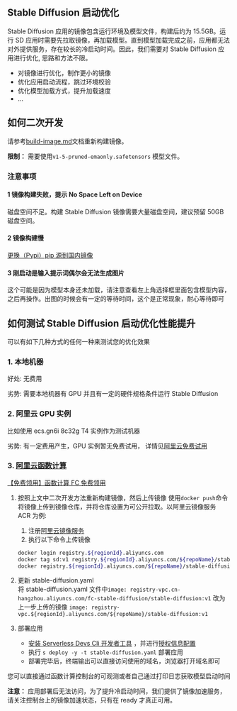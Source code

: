 ## Stable Diffusion 启动优化

Stable Diffusion 应用的镜像包含运行环境及模型文件，构建后约为 15.5GB。运行 SD 应用时需要先拉取镜像，再加载模型。直到模型加载完成之前，应用都无法对外提供服务，存在较长的冷启动时间。因此，我们需要对 Stable Diffusion 应用进行优化, 思路和方法不限。

- 对镜像进行优化，制作更小的镜像
- 优化应用启动流程，跳过环境校验
- 优化模型加载方式，提升加载速度
- ...

## 如何二次开发

请参考[build-image.md](build-image.md)文档重新构建镜像。

**限制：** 需要使用`v1-5-pruned-emaonly.safetensors` 模型文件。

### 注意事项

#### 1 镜像构建失败，提示 No Space Left on Device

磁盘空间不足。构建 Stable Diffusion 镜像需要大量磁盘空间，建议预留 50GB 磁盘空间。

#### 2 镜像构建慢

[更换（Pypi）pip 源到国内镜像](https://developer.aliyun.com/article/652884)

#### 3 刚启动是输入提示词偶尔会无法生成图片

这个可能是因为模型本身还未加载，请注意查看左上角选择框里面包含模型内容，之后再操作。出图的时候会有一定的等待时间，这个是正常现象，耐心等待即可

## 如何测试 Stable Diffusion 启动优化性能提升

可以有如下几种方式的任何一种来测试您的优化效果

### 1. 本地机器

好处: 无费用

劣势: 需要本地机器有 GPU 并且有一定的硬件规格条件运行 Stable Diffusion

### 2. 阿里云 GPU 实例

比如使用 ecs.gn6i 8c32g T4 实例作为测试机器

劣势: 有一定费用产生，GPU 实例暂无免费试用， 详情见[阿里云免费试用](https://free.aliyun.com/?product=9555927&spm=a2c22.12281978.0.0.74f91bfdVTvDQ4)

### 3. [阿里云函数计算](https://help.aliyun.com/document_detail/52895.html)

[【免费领用】函数计算 FC 免费领用](https://free.aliyun.com/?pipCode=fc&spm=a2c22.12281978.0.0.74f91bfdVTvDQ4)

1. 按照上文中二次开发方法重新构建镜像，然后上传镜像
   使用`docker push`命令将镜像上传到镜像仓库，并将仓库设置为可公开拉取。以阿里云镜像服务 ACR 为例:

   1. 注册[阿里云镜像服务](https://cr.console.aliyun.com/)
   2. 执行以下命令上传镜像

   ```bash
   docker login registry.${regionId}.aliyuncs.com
   docker tag sd:v1 registry.${regionId}.aliyuncs.com/${repoName}/stable-diffusion:v1
   docker registry.${regionId}.aliyuncs.com/${repoName}/stable-diffusion:v1
   ```

2. 更新 stable-diffusion.yaml  
   将 stable-diffusion.yaml 文件中`image: registry-vpc.cn-hangzhou.aliyuncs.com/fc-stable-diffusion/stable-diffusion:v1` 改为上一步上传的镜像 `image: registry-vpc.${regionId}.aliyuncs.com/${repoName}/stable-diffusion:v1`

3. 部署应用
   - [安装 Serverless Devs Cli 开发者工具](https://www.serverless-devs.com/serverless-devs/install) ，并进行[授权信息配置](https://docs.serverless-devs.com/fc/config)
   - 执行 `s deploy -y -t stable-diffusion.yaml` 部署应用
   - 部署完毕后，终端输出可以直接访问使用的域名，浏览器打开域名即可

您可以直接通过函数计算控制台的可观测或者自己通过打印日志获取模型启动时间

**注意：** 应用部署后无法访问，为了提升冷启动时间，我们提供了镜像加速服务，请关注控制台上的镜像加速状态，只有在 ready 才真正可用。
